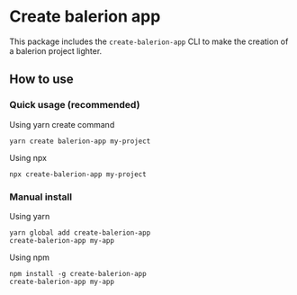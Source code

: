 # Create balerion app

This package includes the `create-balerion-app` CLI to make the creation of a balerion project lighter.

## How to use

### Quick usage (recommended)

Using yarn create command

```
yarn create balerion-app my-project
```

Using npx

```
npx create-balerion-app my-project
```

### Manual install

Using yarn

```
yarn global add create-balerion-app
create-balerion-app my-app
```

Using npm

```
npm install -g create-balerion-app
create-balerion-app my-app
```
